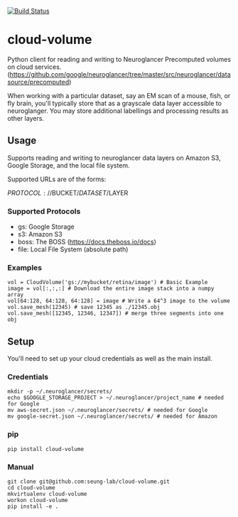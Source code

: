 [![Build Status](https://travis-ci.org/seung-lab/cloud-volume.svg?branch=master)](https://travis-ci.org/seung-lab/cloud-volume)

# cloud-volume

Python client for reading and writing to Neuroglancer Precomputed volumes on cloud services. (https://github.com/google/neuroglancer/tree/master/src/neuroglancer/datasource/precomputed)

When working with a particular dataset, say an EM scan of a mouse, fish, or fly brain, you'll typically store that as a grayscale data layer accessible to neuroglanger. You may store additional labellings and processing results as other layers.


## Usage

Supports reading and writing to neuroglancer data layers on Amazon S3, Google Storage, and the local file system.

Supported URLs are of the forms:

$PROTOCOL://$BUCKET/$DATASET/$LAYER  

### Supported Protocols 
* gs:   Google Storage
* s3:   Amazon S3
* boss: The BOSS (https://docs.theboss.io/docs)
* file: Local File System (absolute path)

### Examples

```
vol = CloudVolume('gs://mybucket/retina/image') # Basic Example
image = vol[:,:,:] # Download the entire image stack into a numpy array
vol[64:128, 64:128, 64:128] = image # Write a 64^3 image to the volume
vol.save_mesh(12345) # save 12345 as ./12345.obj
vol.save_mesh([12345, 12346, 12347]) # merge three segments into one obj
```

## Setup

You'll need to set up your cloud credentials as well as the main install.

### Credentials

```
mkdir -p ~/.neuroglancer/secrets/
echo $GOOGLE_STORAGE_PROJECT > ~/.neuroglancer/project_name # needed for Google
mv aws-secret.json ~/.neuroglancer/secrets/ # needed for Google
mv google-secret.json ~/.neuroglancer/secrets/ # needed for Amazon
```

### pip

```
pip install cloud-volume
```

### Manual
```
git clone git@github.com:seung-lab/cloud-volume.git
cd cloud-volume
mkvirtualenv cloud-volume
workon cloud-volume
pip install -e .
```





